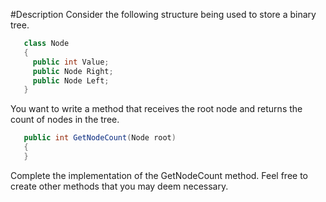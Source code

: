 ﻿#Description
Consider the following structure being used to store a binary tree.

 ```csharp
    class Node
	{
	  public int Value;
	  public Node Right;
	  public Node Left;
	}
 ```

 You want to write a method that receives the root node and returns the count of nodes in the tree.

 ```csharp
    public int GetNodeCount(Node root)
	{
	}
 ```

 Complete the implementation of the GetNodeCount method. Feel free to create other methods that you may deem necessary.